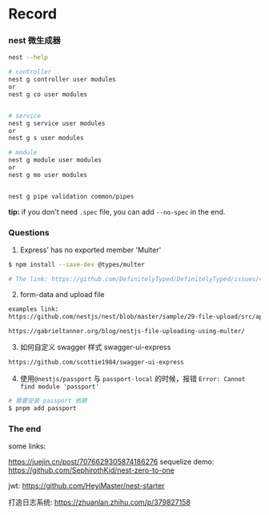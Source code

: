 # Record

### nest 微生成器

```sh
nest --help

# controller
nest g controller user modules
or
nest g co user modules


# service
nest g service user modules
or
nest g s user modules

# module
nest g module user modules
or
nest g mo user modules


nest g pipe validation common/pipes
```

**tip:** if you don't need `.spec` file, you can add `--no-spec` in the end.

### Questions

1. Express' has no exported member 'Multer'

```sh
$ npm install --save-dev @types/multer

# The link: https://github.com/DefinitelyTyped/DefinitelyTyped/issues/47780
```

2. form-data and upload file

```sh
examples link:
https://github.com/nestjs/nest/blob/master/sample/29-file-upload/src/app.controller.ts

https://gabrieltanner.org/blog/nestjs-file-uploading-using-multer/

```

3. 如何自定义 swagger 样式 swagger-ui-express

```sh
https://github.com/scottie1984/swagger-ui-express

```

4. 使用`@nestjs/passport` 与 `passport-local` 的时候，报错 `Error: Cannot find module 'passport'`

```sh
# 需要安装 passport 依赖
$ pnpm add passport
```

### The end

some links:

https://juejin.cn/post/7076629305874186276
sequelize demo:
https://github.com/SephirothKid/nest-zero-to-one

jwt:
https://github.com/HeyiMaster/nest-starter

打造日志系统:
https://zhuanlan.zhihu.com/p/379827158
